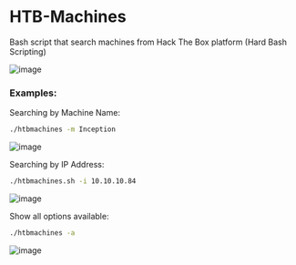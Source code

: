 # HTB-Machines
Bash script that search machines from Hack The Box platform (Hard Bash Scripting)

![image](https://github.com/user-attachments/assets/6c919bb5-cd1c-4ae0-b83c-19bffbb4e3a7)

### Examples:
Searching by Machine Name:
```bash
./htbmachines -m Inception
```
![image](https://github.com/user-attachments/assets/6a54ec1b-a0b8-45a5-b834-94ece5f2608b)

Searching by IP Address:
```bash
./htbmachines.sh -i 10.10.10.84
```
![image](https://github.com/user-attachments/assets/1b3593e1-00f3-400f-868f-f8e4bda1ee15)

Show all options available:
```bash
./htbmachines -a
```
![image](https://github.com/user-attachments/assets/09001098-97a4-4e55-8fc3-c26bb0987c7f)


